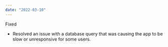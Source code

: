 ```yaml
---
date: "2022-03-10"
---
```


Fixed
- Resolved an issue with a database query that was causing the app to be slow or unresponsive for some users.
